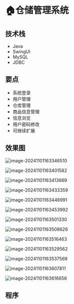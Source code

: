 # 🏠仓储管理系统

<SlideProtected>

<MyGlobalComponent />

## 技术栈

- Java
- SwingUI
- MySQL
- JDBC

## 要点
- 系统登录
- 用户管理
- 仓库管理
- 商品信息管理
- 信息浏览
- 用户密码修改
- 可继续扩展

## 效果图

![image-20241101163346510](http://cdn.qiniu.liyansheng.top/img/image-20241101163346510.png)

![image-20241101163401582](http://cdn.qiniu.liyansheng.top/img/image-20241101163401582.png)

![image-20241101163413669](http://cdn.qiniu.liyansheng.top/img/image-20241101163413669.png)

![image-20241101163433359](http://cdn.qiniu.liyansheng.top/img/image-20241101163433359.png)

![image-20241101163446991](http://cdn.qiniu.liyansheng.top/img/image-20241101163446991.png)

![image-20241101163453992](http://cdn.qiniu.liyansheng.top/img/image-20241101163453992.png)

![image-20241101163501330](http://cdn.qiniu.liyansheng.top/img/image-20241101163501330.png)

![image-20241101163508626](http://cdn.qiniu.liyansheng.top/img/image-20241101163508626.png)

![image-20241101163516463](http://cdn.qiniu.liyansheng.top/img/image-20241101163516463.png)

![image-20241101163529562](http://cdn.qiniu.liyansheng.top/img/image-20241101163529562.png)

![image-20241101163537569](http://cdn.qiniu.liyansheng.top/img/image-20241101163537569.png)

![image-20241101163607811](http://cdn.qiniu.liyansheng.top/img/image-20241101163607811.png)

![image-20241101163616656](http://cdn.qiniu.liyansheng.top/img/image-20241101163616656.png)



## 程序

<!-- <FloatingImage src="http://cdn.qiniu.liyansheng.top/img/image-20241101170358054.png" alt="扫码获取" /> -->

<PaymentButton :productId="104" />


</SlideProtected>